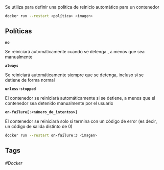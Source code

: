 Se utiliza para definir una política de reinicio automático para un contenedor

```BASH
docker run --restart <política> <imagen>
```

## Políticas

**`no`**

Se reiniciará automáticamente cuando se detenga , a menos que sea manualmente

**`always`**

Se reiniciará automáticamente siempre que se detenga, incluso si se detiene de forma normal

**`unless-stopped`**

El contenedor se reiniciará automáticamente si se detiene, a menos que el contenedor sea detenido manualmente por el usuario

**`on-failure[:<número_de_intentos>]`** 

El contenedor se reiniciará solo si termina con un código de error (es decir, un código de salida distinto de 0)

```bash
docker run --restart on-failure:3 <imagen>
```

## Tags

###### #Docker
